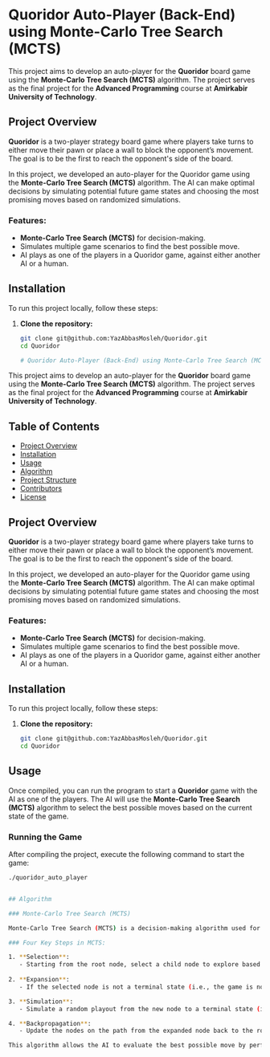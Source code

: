 # Quoridor Auto-Player (Back-End) using Monte-Carlo Tree Search (MCTS)

This project aims to develop an auto-player for the **Quoridor** board game using the **Monte-Carlo Tree Search (MCTS)** algorithm. The project serves as the final project for the **Advanced Programming** course at **Amirkabir University of Technology**.

## Project Overview

**Quoridor** is a two-player strategy board game where players take turns to either move their pawn or place a wall to block the opponent’s movement. The goal is to be the first to reach the opponent's side of the board.

In this project, we developed an auto-player for the Quoridor game using the **Monte-Carlo Tree Search (MCTS)** algorithm. The AI can make optimal decisions by simulating potential future game states and choosing the most promising moves based on randomized simulations.

### Features:
- **Monte-Carlo Tree Search (MCTS)** for decision-making.
- Simulates multiple game scenarios to find the best possible move.
- AI plays as one of the players in a Quoridor game, against either another AI or a human.

## Installation

To run this project locally, follow these steps:

1. **Clone the repository:**
   ```bash
   git clone git@github.com:YazAbbasMosleh/Quoridor.git
   cd Quoridor

   # Quoridor Auto-Player (Back-End) using Monte-Carlo Tree Search (MCTS)

This project aims to develop an auto-player for the **Quoridor** board game using the **Monte-Carlo Tree Search (MCTS)** algorithm. The project serves as the final project for the **Advanced Programming** course at **Amirkabir University of Technology**.

## Table of Contents
- [Project Overview](#project-overview)
- [Installation](#installation)
- [Usage](#usage)
- [Algorithm](#algorithm)
- [Project Structure](#project-structure)
- [Contributors](#contributors)
- [License](#license)

## Project Overview

**Quoridor** is a two-player strategy board game where players take turns to either move their pawn or place a wall to block the opponent’s movement. The goal is to be the first to reach the opponent's side of the board.

In this project, we developed an auto-player for the Quoridor game using the **Monte-Carlo Tree Search (MCTS)** algorithm. The AI can make optimal decisions by simulating potential future game states and choosing the most promising moves based on randomized simulations.

### Features:
- **Monte-Carlo Tree Search (MCTS)** for decision-making.
- Simulates multiple game scenarios to find the best possible move.
- AI plays as one of the players in a Quoridor game, against either another AI or a human.

## Installation

To run this project locally, follow these steps:

1. **Clone the repository:**
   ```bash
   git clone git@github.com:YazAbbasMosleh/Quoridor.git
   cd Quoridor
## Usage

Once compiled, you can run the program to start a **Quoridor** game with the AI as one of the players. The AI will use the **Monte-Carlo Tree Search (MCTS)** algorithm to select the best possible moves based on the current state of the game.

### Running the Game

After compiling the project, execute the following command to start the game:

```bash
./quoridor_auto_player


## Algorithm

### Monte-Carlo Tree Search (MCTS)

Monte-Carlo Tree Search (MCTS) is a decision-making algorithm used for games and decision processes that involve uncertainty. It works by simulating many possible game outcomes and using these simulations to build a tree of possible moves. Each node in the tree represents a game state, and the branches represent the possible moves.

### Four Key Steps in MCTS:

1. **Selection**: 
   - Starting from the root node, select a child node to explore based on a selection policy (typically UCT - Upper Confidence bounds applied to Trees).
   
2. **Expansion**: 
   - If the selected node is not a terminal state (i.e., the game is not finished), generate a new child node corresponding to a valid move.

3. **Simulation**: 
   - Simulate a random playout from the new node to a terminal state (i.e., the game ends).

4. **Backpropagation**: 
   - Update the nodes on the path from the expanded node back to the root with the result of the simulation.

This algorithm allows the AI to evaluate the best possible move by performing multiple simulations in parallel, enabling it to play optimally against human or computer opponents.


